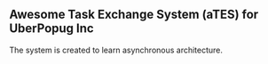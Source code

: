 ## Awesome Task Exchange System (aTES) for UberPopug Inc 

The system is created to learn asynchronous architecture.
